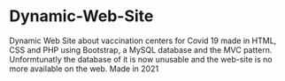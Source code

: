 # Dynamic-Web-Site
Dynamic Web Site about vaccination centers for Covid 19 made in HTML, CSS and PHP using Bootstrap, a MySQL database and the MVC  pattern.
Unformtunatly the database of it is now unusable and the web-site is no more available on the web.
Made in 2021

